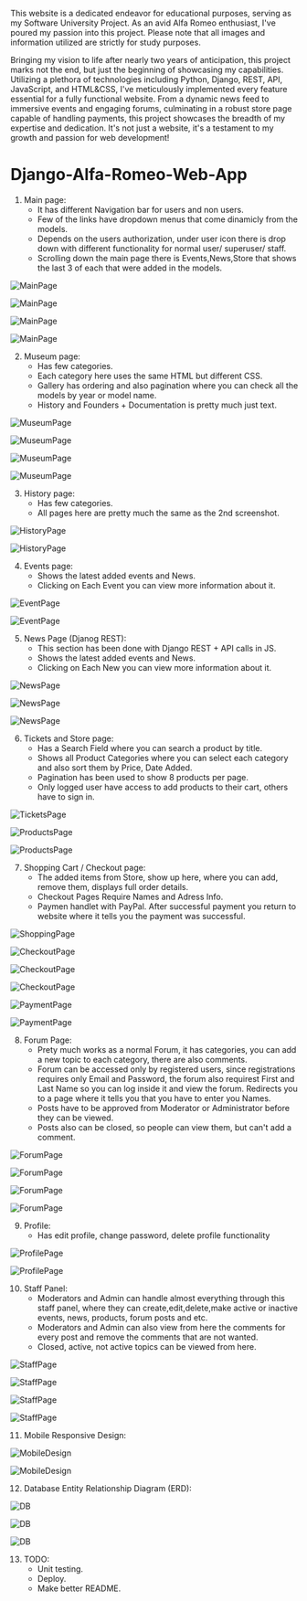 This website is a dedicated endeavor for educational purposes, serving as my Software University Project. As an avid Alfa Romeo enthusiast, I've poured my passion into this project. Please note that all images and information utilized are strictly for study purposes.  


Bringing my vision to life after nearly two years of anticipation, this project marks not the end, but just the beginning of showcasing my capabilities. Utilizing a plethora of technologies including Python, Django, REST, API, JavaScript, and HTML&CSS, I've meticulously implemented every feature essential for a fully functional website. From a dynamic news feed to immersive events and engaging forums, culminating in a robust store page capable of handling payments, this project showcases the breadth of my expertise and dedication. It's not just a website, it's a testament to my growth and passion for web development!  


# Django-Alfa-Romeo-Web-App

1. Main page:  
	- It has different Navigation bar for users and non users.  
	- Few of the links have dropdown menus that come dinamicly from the models.  
	- Depends on the users authorization, under user icon there is drop down with different functionality for normal user/ superuser/ staff.  
	- Scrolling down the main page there is Events,News,Store that shows the last 3 of each that were added in the models.  
	
![MainPage](screenshots/Screenshot_2024-03-28_164605.png)

![MainPage](screenshots/Screenshot_2024-03-28_170603.png)

![MainPage](screenshots/Screenshot_2024-03-28_170631.png)

![MainPage](screenshots/Screenshot_2024-03-28_170704.png)

2. Museum page:    
	- Has few categories.  
	- Each category here uses the same HTML but different CSS.  
	- Gallery has ordering and also pagination where you can check all the models by year or model name.  
	- History and Founders + Documentation is pretty much just text.  

![MuseumPage](screenshots/Screenshot_Museum_Categories.png)

![MuseumPage](screenshots/Screenshot_Museum_Gallery.png)

![MuseumPage](screenshots/Screenshot_Museum_Gallery_One.png)

![MuseumPage](screenshots/Screenshot_Museum_Location.png)

3. History page:  
	- Has few categories.  
	- All pages here are pretty much the same as the 2nd screenshot.  

![HistoryPage](screenshots/Screenshot_History_Categories.png)

![HistoryPage](screenshots/Screenshot_QV.png)

4. Events page:  
	- Shows the latest added events and News.  
	- Clicking on Each Event you can view more information about it.  

![EventPage](screenshots/Screenshot_Events.png)

![EventPage](screenshots/Screenshot_Events_One.png)

5. News Page (Djanog REST):  
	- This section has been done with Django REST + API calls in JS.  
	- Shows the latest added events and News.   
	- Clicking on Each New you can view more information about it.  

![NewsPage](screenshots/Screenshot_News_API.png)

![NewsPage](screenshots/Screenshot_News.png)

![NewsPage](screenshots/Screenshot_News_One.png)

6. Tickets and Store page:  
	- Has a Search Field where you can search a product by title.  
	- Shows all Product Categories where you can select each category and also sort them by Price, Date Added.  
	- Pagination has been used to show 8 products per page.  
	- Only logged user have access to add products to their cart, others have to sign in.  

![TicketsPage](screenshots/Screenshot_Tickets.png)

![ProductsPage](screenshots/Screenshot_Products.png)

![ProductsPage](screenshots/Screenshot_Products_Product.png)

7. Shopping Cart / Checkout page:  
	- The added items from Store, show up here, where you can add, remove them, displays full order details.  
	- Checkout Pages Require Names and Adress Info.  
	- Paymen handlet with PayPal. After successful payment you return to website where it tells you the payment was successful.  

![ShoppingPage](screenshots/Screenshot_Shopping_Cart.png)

![CheckoutPage](screenshots/Screenshot_Checkout_One.png)

![CheckoutPage](screenshots/Screenshot_Checkout_Two.png)

![CheckoutPage](screenshots/Screenshot_Checkout_Three.png)

![PaymentPage](screenshots/Screenshot_Pay.png)

![PaymentPage](screenshots/Screenshot_Pay_Two.png)

8. Forum Page:  
	- Prety much works as a normal Forum, it has categories, you can add a new topic to each category, there are also comments.  
	- Forum can be accessed only by registered users, since registrations requires only Email and Password, the forum also requirest First and Last Name so you can log inside it and view the forum. Redirects you to a page where it tells you that you have to enter you Names.  
	- Posts have to be approved from Moderator or Administrator before they can be viewed.  
	- Posts also can be closed, so people can view them, but can't add a comment.  

![ForumPage](screenshots/Screenshot_Forum_Four.png)

![ForumPage](screenshots/Screenshot_Forum.png)

![ForumPage](screenshots/Screenshot_Forum_Two.png)

![ForumPage](screenshots/Screenshot_Forum_Three.png)

9. Profile:
	- Has edit profile, change password, delete profile functionality  

![ProfilePage](screenshots/Screenshot_Profile.png)

![ProfilePage](screenshots/Screenshot_Profile_One.png)

10. Staff Panel:
	- Moderators and Admin can handle almost everything through this staff panel, where they can create,edit,delete,make active or inactive events, news, products, forum posts and etc.  
	- Moderators and Admin can also view from here the comments for every post and remove the comments that are not wanted.  
	- Closed, active, not active topics can be viewed from here.  

![StaffPage](screenshots/Screenshot_Staff.png)

![StaffPage](screenshots/Screenshot_Staff_One.png)

![StaffPage](screenshots/Screenshot_Staff_Two.png)

![StaffPage](screenshots/Screenshot_Staff_Three.png)


11. Mobile Responsive Design:

![MobileDesign](screenshots/photo_collage_one.png)  

![MobileDesign](screenshots/photo_collage_two.png)  

12. Database Entity Relationship Diagram (ERD):  

![DB](screenshots/Screenshot_DB_One.png)  

![DB](screenshots/Screenshot_DB_Two.png)  

![DB](screenshots/Screenshot_DB_Three.png)  

13. TODO:    
	- Unit testing.  
	- Deploy.    
	- Make better README.  
